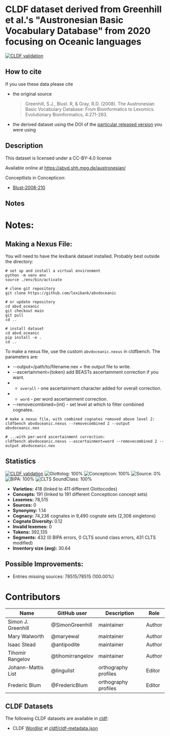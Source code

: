 # CLDF dataset derived from Greenhill et al.'s "Austronesian Basic Vocabulary Database" from 2020 focusing on Oceanic languages

[![CLDF validation](https://github.com/lexibank/abvdoceanic/workflows/CLDF-validation/badge.svg)](https://github.com/lexibank/abvdoceanic/actions?query=workflow%3ACLDF-validation)

## How to cite

If you use these data please cite
- the original source
  > Greenhill, S.J., Blust. R, & Gray, R.D. (2008). The Austronesian Basic Vocabulary Database: From Bioinformatics to Lexomics. Evolutionary Bioinformatics, 4:271-283.
- the derived dataset using the DOI of the [particular released version](../../releases/) you were using

## Description


This dataset is licensed under a CC-BY-4.0 license

Available online at https://abvd.shh.mpg.de/austronesian/


Conceptlists in Concepticon:
- [Blust-2008-210](https://concepticon.clld.org/contributions/Blust-2008-210)
## Notes

# Notes:

## Making a Nexus File:

You will need to have the lexibank dataset installed. Probably best outside the directory:




```shell
# set up and install a virtual environment
python -m venv env
source ./env/bin/activate

# clone git repository
git clone https://github.com/lexibank/abvdoceanic

# or update repository
cd abvd_oceanic
git checkout main
git pull
cd ..

# install dataset
cd abvd_oceanic
pip install -e .
cd ..
```

To make a nexus file, use the custom `abvdoceanic.nexus` in cldfbench. The parameters are:

* --output=/path/to/filename.nex = the output file to write.
* --ascertainment={token} add BEASTs ascertainment correction if you want.
* * `overall` - one ascertainment character added for overall correction.
* * `word` - per word ascertainment correction.
* --removecombined={int} - set level at which to filter combined cognates.


```shell
# make a nexus file, with combined cognates removed above level 2:
cldfbench abvdoceanic.nexus --removecombined 2 --output abvdoceanic.nex

# ...with per-word ascertainment correction:
cldfbench abvdoceanic.nexus --ascertainment=word --removecombined 2 --output abvdoceanic.nex
````






## Statistics


[![CLDF validation](https://github.com/lexibank/abvdoceanic/workflows/CLDF-validation/badge.svg)](https://github.com/lexibank/abvdoceanic/actions?query=workflow%3ACLDF-validation)
![Glottolog: 100%](https://img.shields.io/badge/Glottolog-100%25-brightgreen.svg "Glottolog: 100%")
![Concepticon: 100%](https://img.shields.io/badge/Concepticon-100%25-brightgreen.svg "Concepticon: 100%")
![Source: 0%](https://img.shields.io/badge/Source-0%25-red.svg "Source: 0%")
![BIPA: 100%](https://img.shields.io/badge/BIPA-100%25-brightgreen.svg "BIPA: 100%")
![CLTS SoundClass: 100%](https://img.shields.io/badge/CLTS%20SoundClass-100%25-brightgreen.svg "CLTS SoundClass: 100%")

- **Varieties:** 418 (linked to 411 different Glottocodes)
- **Concepts:** 191 (linked to 191 different Concepticon concept sets)
- **Lexemes:** 78,515
- **Sources:** 0
- **Synonymy:** 1.14
- **Cognacy:** 74,236 cognates in 9,490 cognate sets (2,308 singletons)
- **Cognate Diversity:** 0.12
- **Invalid lexemes:** 0
- **Tokens:** 392,135
- **Segments:** 432 (0 BIPA errors, 0 CLTS sound class errors, 431 CLTS modified)
- **Inventory size (avg):** 30.64

## Possible Improvements:



- Entries missing sources: 78515/78515 (100.00%)

# Contributors

Name               | GitHub user     | Description                          | Role
---                | ---             | ---                                  | ---
Simon J. Greenhill | @SimonGreenhill | maintainer                           | Author
Mary Walworth | @maryewal | maintainer                           | Author
Isaac Stead | @antipodite | maintainer                           | Author
Tihomir Rangelov | @tihomirrangelov | maintainer                           | Author
Johann-Mattis List | @lingulist  | orthography profiles | Editor
Frederic Blum | @FredericBlum | orthography profiles | Editor




## CLDF Datasets

The following CLDF datasets are available in [cldf](cldf):

- CLDF [Wordlist](https://github.com/cldf/cldf/tree/master/modules/Wordlist) at [cldf/cldf-metadata.json](cldf/cldf-metadata.json)